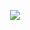 <p align="center">
  <img src="https://github-readme-stats.vercel.app/api?username=JoedewYT&show_icons=true&theme=tokyonight&hide_border=true&border_radius=0&include_all_commits=true&count_private=true" />
</p>

<!---
JoedewYT/JoedewYT is a ✨ special ✨ repository because its `README.md` (this file) appears on your GitHub profile.
You can click the Preview link to take a look at your changes.
--->
